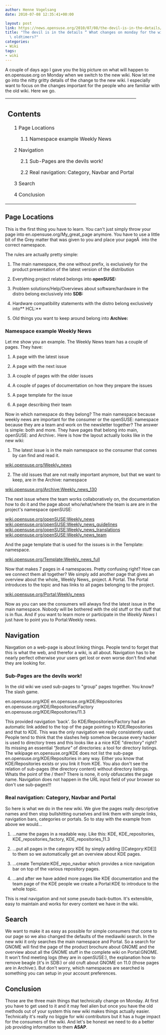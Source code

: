 ```yaml
---
author: Henne Vogelsang
date: 2010-07-08 12:35:41+00:00

layout: post
link: https://news.opensuse.org/2010/07/08/the-devil-is-in-the-details/
title: "The devil is in the details “ What changes on monday for the wiki\
  \ oldtimers?"
categories:
- Wiki
tags:
- wiki
---
```

A couple of days ago I gave you the big picture on what will happen to en.opensuse.org on Monday when we switch to the new wiki. Now let me go into the nitty gritty details of the change to the new wiki. I especially want to focus on the changes important for the people who are familiar with the old wiki. Here we go.

<!-- more -->
<table summary="Contents" id="toc" class="toc" >
<tbody >
<tr >

<td >





## Contents








	
  * 1 Page Locations

	
    * 1.1 Namespace example Weekly News




	
  * 2 Navigation

	
    * 2.1 Sub-Pages are the devils work!

	
    * 2.2 Real navigation: Category, Navbar and Portal




	
  * 3 Search

	
  * 4 Conclusion



</td>
</tr>
</tbody>
</table>


## Page Locations


This is the first thing you have to learn. You can't just simply throw your page into en.opensuse.org/My_great_page anymore. You have to use a little bit of the Grey matter that was given to you and place your pageÂ  into the correct namespace.

The rules are actually pretty simple:



	
  1. The main namespace, the one without prefix, is exclusively for the product presentation of the latest version of the distribution

	
  2. Everything project related belongs into **openSUSE:**

	
  3. Problem solutions/Help/Overviews about software/hardware in the distro belong exclusively into **SDB:**

	
  4. Hardware compatibility statements with the distro belong exclusively into** HCL:**

	
  5. Old things you want to keep around belong into **Archive:**




### Namespace example Weekly News


Let me show you an example. The Weekly News team has a couple of pages. They have:



	
  1. A page with the latest issue

	
  2. A page with the next issue

	
  3. A couple of pages with the older issues

	
  4. A couple of pages of documentation on how they prepare the issues

	
  5. A page template for the issue

	
  6. A page describing their team


Now in which namespace do they belong? The main namespace because weekly news are important for the consumer or the openSUSE: namespace because they are a team and work on the newsletter together? The answer is simple: both and more. They have pages that belong into main, openSUSE: and Archive:. Here is how the layout actually looks like in the new wiki:

1. The latest issue is in the main namespace so the consumer that comes by can find and read it.

[wiki.opensuse.org/Weekly_news](http://wiki.opensuse.org/Weekly_news)

2. The old issues that are not really important anymore, but that we want to keep, are in the Archive: namespace

[wiki.opensuse.org/Archive:Weekly_news_130](http://wiki.opensuse.org/Archive:Weekly_news_130)

The next issue where the team works collaboratively on, the documentation how to do it and the page about who/what/where the team is are are in the project's namespace openSUSE:

[wiki.opensuse.org/openSUSE:Weekly_news](http://wiki.opensuse.org/openSUSE:Weekly_news)
[ wiki.opensuse.org/openSUSE:Weekly_news_guidelines](http://wiki.opensuse.org/openSUSE:Weekly_news_guidelines)
[ wiki.opensuse.org/openSUSE:Weekly_news_translations](http://wiki.opensuse.org/openSUSE:Weekly_news_translations)
[ wiki.opensuse.org/openSUSE:Weekly_news_team](http://wiki.opensuse.org/openSUSE:Weekly_news_team)

And the page template that is used for the issues is in the Template: namespace.

[wiki.opensuse.org/Template:Weekly_news_full](http://wiki.opensuse.org/Template:Weekly_news)

Now that makes 7 pages in 4 namespaces. Pretty confusing right? How can we connect them all together? We simply add another page that gives an overview about the whole_ Weekly News_ project. A Portal. The Portal introduces to the topic and has links to all pages belonging to the project.

[wiki.opensuse.org/Portal:Weekly_news](http://wiki.opensuse.org/Portal:Weekly_news)

Now as you can see the consumers will always find the latest issue in the main namespace. Nobody will be bothered with the old stuff or the stuff that is in flux. And if you want to learn more or participate in the _Weekly News_ I just have to point you to Portal:Weekly news.


## Navigation


Navgation on a web-page is about linking things. People tend to forget that this is what the web, and therefor a wiki, is all about. Navigation has to be nearly perfect otherwise your users get lost or even worse don't find what they are looking for.


### Sub-Pages are the devils work!


In the old wiki we used sub-pages to "group" pages together. You know? The slash game.

en.opensuse.org/KDE
en.opensuse.org/KDE/Repositories
en.opensuse.org/KDE/Repositories/Factory
en.opensuse.org/KDE/Repositories/11.3

This provided navigation 'back'. So KDE/Repositories/Factory had an automatic link added to the top of the page pointing to KDE/Repositories and that to KDE. This was the only navigation we really consistently used. People tend to think that the slashes help somehow because every hacker is used to directory trees and this looks like a a nice KDE "directory" right? Its missing an essential _"feature"_ of directories: a tool for directory listings. The wikipage en.opensuse.org/KDE does not list the sub-page en.opensuse.org/KDE/Repositories in any way. Either you know that KDE/Repositories exists or you link it from KDE. You also don't see the relation of sub-pages (the directory content) without directory listings. Whats the point of the / then? There is none, it only obfuscates the page name. Navigation does not happen in the URL input field of your browser so don't use sub-pages!!!


### Real navigation: Category, Navbar and Portal


So here is what we do in the new wiki. We give the pages really descriptive names and then stop bullshitting ourselves and link them with simple links, navigation bars, categories or portals. So to stay with the example from above we would...



	
  1. ...name the pages in a readable way. Like this: KDE, KDE_repositories, KDE_repositories_factory, KDE_repositories_11.3

	
  2. ...put all pages in the category KDE by simply adding [[Category:KDE]] to them so we automatically get an overview about KDE pages.

	
  3. ...create Template:KDE_repo_navbar which provides a nice navigation bar on top of the various repository pages.

	
  4. ...and after we have added more pages like KDE documentation and the team page of the KDE people we create a Portal:KDE to introduce to the whole topic.


This is real navigation and not some pseudo back-button. It's extensible, easy to maintain and works for every content we have in the wiki.


## Search


We want to make it as easy as possible for simple consumers that come to our page so we also changed the defaults of the mediawiki search. In the new wiki it only searches the main namespace and Portal. So a search for GNOME will find the page of the product brochure about GNOME and the overview about all the GNOME stuff in the complete wiki on Portal:GNOME. It won't find meeting logs (they are in openSUSE:), the explanation how to remove beagle (it's in SDB:) or old cruft about GNOME on 11.0 (those pages are in Archive:). But don't worry, which namespaces are searched is something you can setup in your account preferences.


## Conclusion


Those are the three main things that technically change on Monday. At first you have to get used to it and it may feel alien but once you have the old methods out of your system this new wiki makes things actually easier. Technically it's really no biggie for wiki contributors but it has a huge impact for the consumers of the wiki. And let's be honest we need to do a better job providing information to them **ASAP**.		
